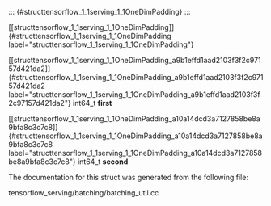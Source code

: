 ::: {#structtensorflow_1_1serving_1_1OneDimPadding}
:::

[\[structtensorflow\_1\_1serving\_1\_1OneDimPadding\]]{#structtensorflow_1_1serving_1_1OneDimPadding
label="structtensorflow_1_1serving_1_1OneDimPadding"}

[\[structtensorflow\_1\_1serving\_1\_1OneDimPadding\_a9b1effd1aad2103f3f2c97157d421da2\]]{#structtensorflow_1_1serving_1_1OneDimPadding_a9b1effd1aad2103f3f2c97157d421da2
label="structtensorflow_1_1serving_1_1OneDimPadding_a9b1effd1aad2103f3f2c97157d421da2"}
int64\_t **first**

[\[structtensorflow\_1\_1serving\_1\_1OneDimPadding\_a10a14dcd3a7127858be8a9bfa8c3c7c8\]]{#structtensorflow_1_1serving_1_1OneDimPadding_a10a14dcd3a7127858be8a9bfa8c3c7c8
label="structtensorflow_1_1serving_1_1OneDimPadding_a10a14dcd3a7127858be8a9bfa8c3c7c8"}
int64\_t **second**

The documentation for this struct was generated from the following file:

tensorflow\_serving/batching/batching\_util.cc
